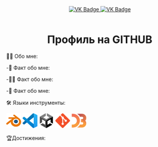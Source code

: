 <div id = "badges" align = "center"/>
  <a href = "https://vk.com/xddmitriy">
    <img src = "https://img.shields.io/badge/VK-blue?style=for-the-badge&logo=VK&logoColor=white" alt="VK Badge"/>
  </a›
    
  <a href = "https://mail.google.com/mail/u/0/?pli=1#inbox">
    <img src = "https://img.shields.io/badge/EMAIL-red?style=for-the-badge&logo=Gmail&logoColor=white" alt="VK Badge"/>
  </a>
</div>

<div id = "viewprof" align= "center" >
   <img src = "https://komarev.com/ghpvc/?username=GornDima&style=flat-square&color=blue" alt=""/>
</div>

<div id="heythere" align="center">
  <h1> Профиль на GITHUB </h1>
</div>

:man_technologist: Обо мне:

-:space_invader: Факт обо мне:

-:technologist: Факт обо мне:

-:couple: Факт обо мне:

🛠️ Языки инструменты:

<div> 
  <img src= "https://github.com/devicons/devicon/blob/master/icons/blender/blender-original.svg" width="40" height="40"/>
  <img src= "https://github.com/devicons/devicon/blob/master/icons/vscode/vscode-original.svg" width="40" height="40"/≥
  <img src= "https://github.com/devicons/devicon/blob/master/icons/unrealengine/unrealengine-original.svg" width="40" height="40"/>
  <img src= "https://github.com/devicons/devicon/blob/master/icons/unity/unity-original.svg" width="40" height="40"/>
  <img src= "https://github.com/devicons/devicon/blob/master/icons/git/git-plain.svg" width="40" height="40"/>
  <img src= "https://github.com/devicons/devicon/blob/master/icons/d3js/d3js-original.svg" width="40" height="40"/>
</div>

🏆Достижения:

<div>
  <img src="https://github-profile-trophy.vercel.app/?username=GornDima" alt=""/>
</div>

